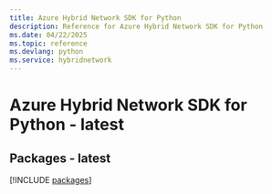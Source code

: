 ```yaml
---
title: Azure Hybrid Network SDK for Python
description: Reference for Azure Hybrid Network SDK for Python
ms.date: 04/22/2025
ms.topic: reference
ms.devlang: python
ms.service: hybridnetwork
---
```

# Azure Hybrid Network SDK for Python - latest
## Packages - latest
[!INCLUDE [packages](hybrid-network-index.md)]